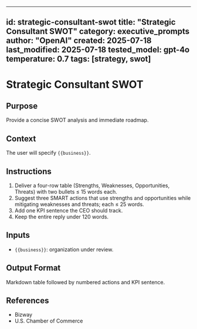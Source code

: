 <!-- markdownlint-disable MD029 -->
---
id: strategic-consultant-swot
title: "Strategic Consultant SWOT"
category: executive_prompts
author: "OpenAI"
created: 2025-07-18
last_modified: 2025-07-18
tested_model: gpt-4o
temperature: 0.7
tags: [strategy, swot]
---

# Strategic Consultant SWOT

## Purpose

Provide a concise SWOT analysis and immediate roadmap.

## Context

The user will specify `{{business}}`.

## Instructions

1. Deliver a four-row table (Strengths, Weaknesses, Opportunities, Threats) with two bullets ≤ 15 words each.
1. Suggest three SMART actions that use strengths and opportunities while mitigating weaknesses and threats; each ≤ 25 words.
1. Add one KPI sentence the CEO should track.
1. Keep the entire reply under 120 words.

## Inputs

- `{{business}}`: organization under review.

## Output Format

Markdown table followed by numbered actions and KPI sentence.

## References

- Bizway
- U.S. Chamber of Commerce
